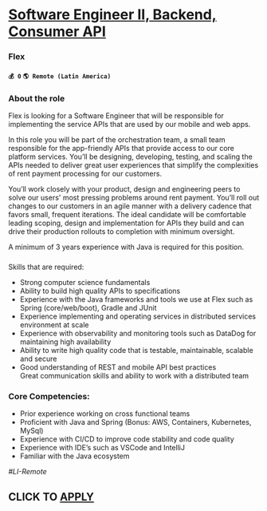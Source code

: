 # [Software Engineer II, Backend, Consumer API](https://www.remotewlb.com/apply/software-engineer-ii-backend-consumer-api-135210)  
### Flex  
#### `💰 0` `🌎 Remote (Latin America)`  

### About the role

Flex is looking for a Software Engineer that will be responsible for implementing the service APIs that are used by our mobile and web apps.

In this role you will be part of the orchestration team, a small team responsible for the app-friendly APIs that provide access to our core platform services. You’ll be designing, developing, testing, and scaling the APIs needed to deliver great user experiences that simplify the complexities of rent payment processing for our customers.

You’ll work closely with your product, design and engineering peers to solve our users' most pressing problems around rent payment. You’ll roll out changes to our customers in an agile manner with a delivery cadence that favors small, frequent iterations. The ideal candidate will be comfortable leading scoping, design and implementation for APIs they build and can drive their production rollouts to completion with minimum oversight.

A minimum of 3 years experience with Java is required for this position.

###  
Skills that are required:

  * Strong computer science fundamentals 
  * Ability to build high quality APIs to specifications
  * Experience with the Java frameworks and tools we use at Flex such as Spring (core/web/boot), Gradle and JUnit
  * Experience implementing and operating services in distributed services environment at scale
  * Experience with observability and monitoring tools such as DataDog for maintaining high availability
  * Ability to write high quality code that is testable, maintainable, scalable and secure
  * Good understanding of REST and mobile API best practices  
Great communication skills and ability to work with a distributed team

### Core Competencies:

  * Prior experience working on cross functional teams
  * Proficient with Java and Spring (Bonus: AWS, Containers, Kubernetes, MySql)
  * Experience with CI/CD to improve code stability and code quality
  * Experience with IDE’s such as VSCode and IntelliJ
  * Familiar with the Java ecosystem

_#LI-Remote_

  
## CLICK TO [APPLY](https://www.remotewlb.com/apply/software-engineer-ii-backend-consumer-api-135210)

